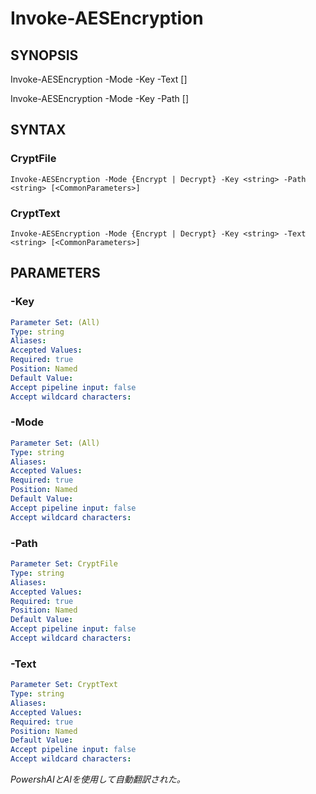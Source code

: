 ﻿---
external help file: powershai-help.xml
schema: 2.0.0
powershai: true
---

# Invoke-AESEncryption

## SYNOPSIS <!--!= @#Synop !-->

Invoke-AESEncryption -Mode <string> -Key <string> -Text <string> [<CommonParameters>]

Invoke-AESEncryption -Mode <string> -Key <string> -Path <string> [<CommonParameters>]


## SYNTAX <!--!= @#Syntax !-->

### CryptFile
```
Invoke-AESEncryption -Mode {Encrypt | Decrypt} -Key <string> -Path <string> [<CommonParameters>]
```

### CryptText
```
Invoke-AESEncryption -Mode {Encrypt | Decrypt} -Key <string> -Text <string> [<CommonParameters>]
```

## PARAMETERS <!--!= @#Params !-->

### -Key

```yml
Parameter Set: (All)
Type: string
Aliases: 
Accepted Values: 
Required: true
Position: Named
Default Value: 
Accept pipeline input: false
Accept wildcard characters: 
```

### -Mode

```yml
Parameter Set: (All)
Type: string
Aliases: 
Accepted Values: 
Required: true
Position: Named
Default Value: 
Accept pipeline input: false
Accept wildcard characters: 
```

### -Path

```yml
Parameter Set: CryptFile
Type: string
Aliases: 
Accepted Values: 
Required: true
Position: Named
Default Value: 
Accept pipeline input: false
Accept wildcard characters: 
```

### -Text

```yml
Parameter Set: CryptText
Type: string
Aliases: 
Accepted Values: 
Required: true
Position: Named
Default Value: 
Accept pipeline input: false
Accept wildcard characters: 
```




<!--PowershaiAiDocBlockStart-->
_PowershAIとAIを使用して自動翻訳された。_
<!--PowershaiAiDocBlockEnd-->
